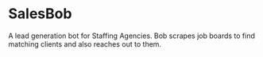 # SalesBob
A lead generation bot for Staffing Agencies. Bob scrapes job boards to find matching clients and also reaches out to them. 
